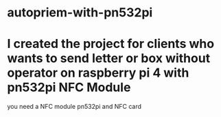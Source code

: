 # autopriem-with-pn532pi
# I created the project for clients who wants to send letter or box without operator on raspberry pi 4 with pn532pi NFC Module
you need a NFC module pn532pi and NFC card

